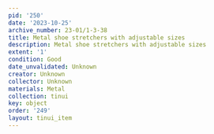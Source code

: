 ```yaml
---
pid: '250'
date: '2023-10-25'
archive_number: 23-01/1-3-38
title: Metal shoe stretchers with adjustable sizes
description: Metal shoe stretchers with adjustable sizes
extent: '1'
condition: Good
date_unvalidated: Unknown
creator: Unknown
collector: Unknown
materials: Metal
collection: tinui
key: object
order: '249'
layout: tinui_item
---
```

